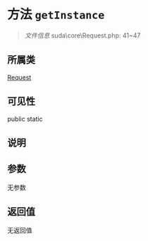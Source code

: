 # 方法 `getInstance`

> *文件信息* suda\core\Request.php: 41~47

## 所属类 

[Request](../Request.md)

## 可见性

 public static

## 说明



## 参数


无参数


## 返回值

无返回值

